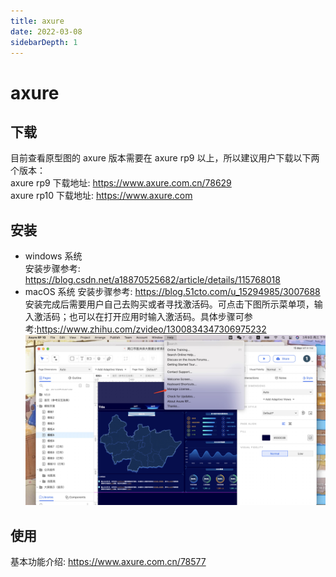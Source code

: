 ```yaml
---
title: axure
date: 2022-03-08
sidebarDepth: 1
---
```


# axure

## 下载

目前查看原型图的 axure 版本需要在 axure rp9 以上，所以建议用户下载以下两个版本：  
axure rp9 下载地址: <https://www.axure.com.cn/78629>  
axure rp10 下载地址: <https://www.axure.com>

## 安装

- windows 系统  
  安装步骤参考: <https://blog.csdn.net/a18870525682/article/details/115768018>
- macOS 系统
  安装步骤参考: <https://blog.51cto.com/u_15294985/3007688>  
  安装完成后需要用户自己去购买或者寻找激活码。可点击下图所示菜单项，输入激活码；也可以在打开应用时输入激活码。具体步骤可参考:<https://www.zhihu.com/zvideo/1300834347306975232>  
  ![axure active](../.vuepress/public/img/devEnvironment/axureImg/axure_1.png)

## 使用

基本功能介绍: <https://www.axure.com.cn/78577>
